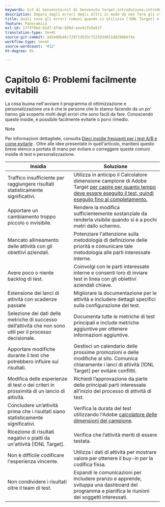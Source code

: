 ```yaml
---
keywords: kit di benvenuto;kit di benvenuto target;introduzione;introduzione;guida introduttiva
description: Impara dagli errori degli altri in modo da non fare gli stessi quando utilizzi Adobe [!DNL Target] come parte della tua strategia di test e personalizzazione.
title: Quali sono gli errori comuni quando si utilizza [!DNL Target] e come posso evitarli?
feature: Panoramica
exl-id: 17f379bd-81d7-4f4e-b08d-aee42fe5e81f
translation-type: tm+mt
source-git-commit: a92e88b46c72971d5d3c752593d651d8290b674e
workflow-type: tm+mt
source-wordcount: '412'
ht-degree: 0%

---
```


# Capitolo 6: Problemi facilmente evitabili

La cosa buona nell&#39;avviare il programma di ottimizzazione e personalizzazione ora è che le persone che lo stanno facendo da un po&#39; hanno già scoperto molti degli errori che sono facili da fare. Conoscendo queste insidie, è possibile facilmente evitarle o porvi rimedio.

>[!NOTE]
>
>Per informazioni dettagliate, consulta [Dieci insidie frequenti per i test A/B e come evitarle](/help/c-activities/t-test-ab/common-ab-testing-pitfalls.md) . Oltre alle idee presentate in quell&#39;articolo, mantieni questo breve elenco a portata di mano per evitare o correggere queste comuni insidie di test e personalizzazione.

| Insidia | Soluzione |
| --- | --- |
| Traffico insufficiente per raggiungere risultati statisticamente significativi. | Utilizza in anticipo il Calcolatore dimensione campione di Adobe Target [per capire per quanto tempo deve essere eseguito il test, quindi eseguilo fino al completamento.](https://docs.adobe.com/content/target-microsite/testcalculator.html) |
| Apportare un cambiamento troppo piccolo o invisibile. | Rendere la modifica sufficientemente sostanziale da renderla visibile quando si è a pochi metri dallo schermo. |
| Mancato allineamento delle attività con gli obiettivi aziendali. | Potenziare l&#39;attenzione sulla metodologia di definizione delle priorità e comunicare tale metodologia alle parti interessate interne. |
| Avere poco o niente backlog di test. | Coinvolgi con le parti interessate interne e consenti loro di inviare test in linea con gli obiettivi aziendali chiave. |
| Estensione dei lanci di attività con scadenze passate | Migliorare la documentazione per le attività e includere dettagli specifici sulla configurazione del test. |
| Selezione dei dati delle metriche di successo dell’attività che non sono utili per il processo decisionale. | Documenta tutte le metriche di test principali e include metriche aggiuntive per ottenere informazioni aggiuntive. |
| Apportare modifiche durante il test che potrebbero influire sui risultati. | Gestisci un calendario delle prossime promozioni e delle modifiche al sito. Comunica chiaramente i lanci di attività [!DNL Target] per evitare conflitti. |
| Modifica delle esperienze di test o dei criteri in prossimità di un lancio di attività. | Richiedi l’approvazione da parte delle principali parti interessate all’inizio del processo di attività di test. |
| Concludere un’attività prima che i risultati siano statisticamente significativi. | Verifica la durata del test utilizzando l&#39;Adobe [calcolatore delle dimensioni del campione](https://docs.adobe.com/content/target-microsite/testcalculator.html). |
| Ricezione di risultati negativi o piatti da un&#39;attività [!DNL Target]. | Verifica che l’attività meriti di essere testata. |
| Non è difficile codificare l&#39;esperienza vincente. | Utilizza i dati di attività per mostrare valore per ottenere il buy-in per la codifica fissa. |
| Non condividere i risultati oltre il team di test. | Espandi le comunicazioni per includere pranzo e apprende, sviluppa una dashboard del programma e pianifica le riunioni dei soggetti interessati. |
